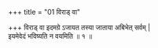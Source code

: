 +++
title = "01 विराड् वा"

+++
विराड् वा इदमग्रे ऽजायत तस्या जाताया अबिभेत् सर्वम् |  
इयमेवेदं भविष्यति न वयमिति ॥ १ ॥